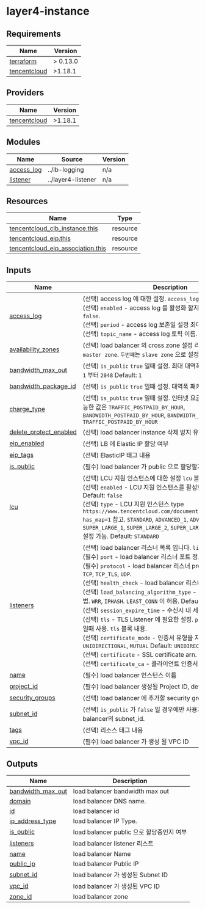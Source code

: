 # layer4-instance

<!-- BEGINNING OF PRE-COMMIT-TERRAFORM DOCS HOOK -->
## Requirements

| Name | Version |
|------|---------|
| <a name="requirement_terraform"></a> [terraform](#requirement\_terraform) | > 0.13.0 |
| <a name="requirement_tencentcloud"></a> [tencentcloud](#requirement\_tencentcloud) | >1.18.1 |

## Providers

| Name | Version |
|------|---------|
| <a name="provider_tencentcloud"></a> [tencentcloud](#provider\_tencentcloud) | >1.18.1 |

## Modules

| Name | Source | Version |
|------|--------|---------|
| <a name="module_access_log"></a> [access\_log](#module\_access\_log) | ../lb-logging | n/a |
| <a name="module_listener"></a> [listener](#module\_listener) | ../layer4-listener | n/a |

## Resources

| Name | Type |
|------|------|
| [tencentcloud_clb_instance.this](https://registry.terraform.io/providers/tencentcloudstack/tencentcloud/latest/docs/resources/clb_instance) | resource |
| [tencentcloud_eip.this](https://registry.terraform.io/providers/tencentcloudstack/tencentcloud/latest/docs/resources/eip) | resource |
| [tencentcloud_eip_association.this](https://registry.terraform.io/providers/tencentcloudstack/tencentcloud/latest/docs/resources/eip_association) | resource |

## Inputs

| Name | Description | Type | Default | Required |
|------|-------------|------|---------|:--------:|
| <a name="input_access_log"></a> [access\_log](#input\_access\_log) | (선택) access log 에 대한 설정. `access_log` 블록 내용.<br>    (선택) `enabled` - access log 를 활성화 할지에 대한 여부 Default: `false`.<br>    (선택) `period` - access log 보존일 설정 최대값 `90` Default: `1`.<br>    (선택) `topic_name` - access log 토픽 이름. | <pre>object({<br>    enabled    = optional(bool, false)<br>    period     = optional(number, 1)<br>    topic_name = optional(string)<br>  })</pre> | `{}` | no |
| <a name="input_availability_zones"></a> [availability\_zones](#input\_availability\_zones) | (선택) load balancer 의 cross zone 설정 리스트에 `첫번째`는 `master zone`. `두번째`는 `slave zone` 으로 설정. | `list(string)` | `[]` | no |
| <a name="input_bandwidth_max_out"></a> [bandwidth\_max\_out](#input\_bandwidth\_max\_out) | (선택) `is_public` `true` 일때 설정. 최대 대역폭에 대한 설정 가능한값 `1` 부터 `2048` Default: `1` | `number` | `1` | no |
| <a name="input_bandwidth_package_id"></a> [bandwidth\_package\_id](#input\_bandwidth\_package\_id) | (선택) `is_public` `true` 일때 설정. 대역폭 패키지 ID. | `string` | `null` | no |
| <a name="input_charge_type"></a> [charge\_type](#input\_charge\_type) | (선택) `is_public` `true` 일때 설정. 인터넷 요금에 대한 과금 방식. 가능한 값은 `TRAFFIC_POSTPAID_BY_HOUR`, `BANDWIDTH_POSTPAID_BY_HOUR`, `BANDWIDTH_PACKAGE`  Default: `TRAFFIC_POSTPAID_BY_HOUR` | `string` | `"TRAFFIC_POSTPAID_BY_HOUR"` | no |
| <a name="input_delete_protect_enabled"></a> [delete\_protect\_enabled](#input\_delete\_protect\_enabled) | (선택) load balancer instance 삭제 방지 유무. default: `false` | `bool` | `false` | no |
| <a name="input_eip_enabled"></a> [eip\_enabled](#input\_eip\_enabled) | (선택) LB 에 Elastic IP 할당 여부 | `bool` | `false` | no |
| <a name="input_eip_tags"></a> [eip\_tags](#input\_eip\_tags) | (선택) ElasticIP 태그 내용 | `map(string)` | `{}` | no |
| <a name="input_is_public"></a> [is\_public](#input\_is\_public) | (필수) load balancer 가 public 으로 할당할지 여부 Default: `true` | `bool` | `true` | no |
| <a name="input_lcu"></a> [lcu](#input\_lcu) | (선택) LCU 지원 인스턴스에 대한 설정 `lcu` 블록 내용.<br>    (선택) `enabled` - LCU 지원 인스턴스를 활성화 할지에 대한 여부. Default: `false`<br>    (선택) `type` - LCU 지원 인스턴스 type `https://www.tencentcloud.com/document/product/214/54820?has_map=1` 참고. `STANDARD`, `ADVANCED_1`, `ADVANCED_2`, `SUPER_LARGE_1`, `SUPER_LARGE_2`, `SUPER_LARGE_3`, `SUPER_LARGE_4` 설정 가능. Default: `STANDARD` | <pre>object({<br>    enabled = optional(bool, false)<br>    type    = optional(string, "STANDARD")<br>  })</pre> | `{}` | no |
| <a name="input_listeners"></a> [listeners](#input\_listeners) | (선택) load balancer 리스너 목록 입니다. `listeners` 블록 내용.<br>    (필수) `port` - load balancer 리스너 포트 정보.<br>    (필수) `protocol` - load balancer 리스너 protocol 정보. 가능 한 값 `TCP`, `TCP_TLS`, `UDP`.<br>    (선택) `health_check` - load balancer 리스너 health check 정보.<br>    (선택) `load_balancing_algorithm_type` - 리스너의 스케쥴링 방법. `WRR`, `IPHASH`. `LEAST_CONN` 이 허용. Default: `LEAST_CONN`<br>    (선택) `session_expire_time` - 수신시 내 세션 지속 시간.<br>    (선택) `tls` - TLS Listener 에 필요한 설정. `protocol` 이 `TCP_TLS` 일때 사용. `tls` 블록 내용.<br>      (선택) `certificate_mode` - 인증서 유형을 지정합니다 유효한 값. `UNIDIRECTIONAL`, `MUTUAL` Default: `UNIDIRECTIONAL`.<br>      (선택) `certificate` - SSL certificate arn.<br>      (선택) `certificate_ca` - 클라이언트 인증서 ID | `any` | `[]` | no |
| <a name="input_name"></a> [name](#input\_name) | (필수) load balancer 인스턴스 이름 | `string` | n/a | yes |
| <a name="input_project_id"></a> [project\_id](#input\_project\_id) | (필수) load balancer 생성될 Project ID, default: `0`. | `number` | `0` | no |
| <a name="input_security_groups"></a> [security\_groups](#input\_security\_groups) | (선택) load balancer 에 추가할 security group 리스트. | `list(string)` | `[]` | no |
| <a name="input_subnet_id"></a> [subnet\_id](#input\_subnet\_id) | (선택) `is_public` 가 `false` 일 경우에만 사용가능하며 내부 load balancer의 subnet\_id. | `string` | `null` | no |
| <a name="input_tags"></a> [tags](#input\_tags) | (선택) 리소스 태그 내용 | `map(string)` | `{}` | no |
| <a name="input_vpc_id"></a> [vpc\_id](#input\_vpc\_id) | (필수) load balancer 가 생성 될 VPC ID | `string` | n/a | yes |

## Outputs

| Name | Description |
|------|-------------|
| <a name="output_bandwidth_max_out"></a> [bandwidth\_max\_out](#output\_bandwidth\_max\_out) | load balancer bandwidth max out |
| <a name="output_domain"></a> [domain](#output\_domain) | load balancer DNS name. |
| <a name="output_id"></a> [id](#output\_id) | load balancer id |
| <a name="output_ip_address_type"></a> [ip\_address\_type](#output\_ip\_address\_type) | load balancer IP Type. |
| <a name="output_is_public"></a> [is\_public](#output\_is\_public) | load balancer public 으로 할당중인지 여부 |
| <a name="output_listeners"></a> [listeners](#output\_listeners) | load balancer listener 리스트 |
| <a name="output_name"></a> [name](#output\_name) | load balancer Name |
| <a name="output_public_ip"></a> [public\_ip](#output\_public\_ip) | load balancer Public IP |
| <a name="output_subnet_id"></a> [subnet\_id](#output\_subnet\_id) | load balancer 가 생성된 Subnet ID |
| <a name="output_vpc_id"></a> [vpc\_id](#output\_vpc\_id) | load balancer 가 생성된 VPC ID |
| <a name="output_zone_id"></a> [zone\_id](#output\_zone\_id) | load balancer zone |
<!-- END OF PRE-COMMIT-TERRAFORM DOCS HOOK -->
